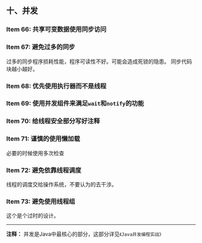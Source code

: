 ## 十、并发

### Item 66: 共享可变数据使用同步访问

### Item 67: 避免过多的同步

过多的同步程序损耗性能，程序可读性不好。可能会造成死锁的隐患。
同步代码块越小越好。

### Item 68: 优先使用执行器而不是线程

### Item 69: 使用并发组件来满足`wait`和`notify`的功能

### Item 70: 给线程安全部分写好注释

### Item 71: 谨慎的使用懒加载

必要的时候使用多次检查

### Item 72: 避免依靠线程调度
线程的调度交给操作系统，不要认为的去干涉。

### Item 73: 避免使用线程组
这个是个过时的设计。

---
**注释：** 并发是Java中最核心的部分，这部分详见`《Java并发编程实战》`
